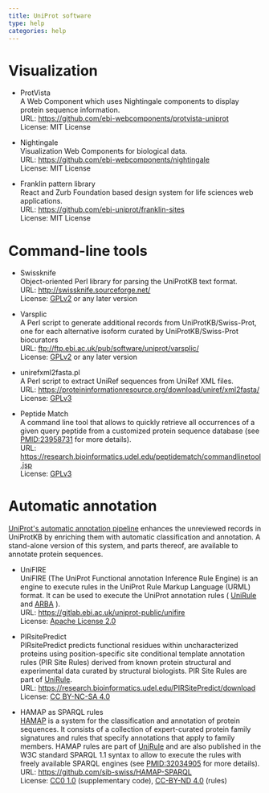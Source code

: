 ```yaml
---
title: UniProt software
type: help
categories: help
---
```


# Visualization

-   ProtVista  
    A Web Component which uses Nightingale components to display protein sequence information.  
    URL: <https://github.com/ebi-webcomponents/protvista-uniprot>  
    License: MIT License

-   Nightingale  
    Visualization Web Components for biological data.  
    URL: <https://github.com/ebi-webcomponents/nightingale>  
    License: MIT License

-   Franklin pattern library  
    React and Zurb Foundation based design system for life sciences web applications.  
    URL: <https://github.com/ebi-uniprot/franklin-sites>  
    License: MIT License

# Command-line tools

-   Swissknife  
    Object-oriented Perl library for parsing the UniProtKB text format.  
    URL: <http://swissknife.sourceforge.net/>  
    License: [GPLv2](https://www.gnu.org/licenses/old-licenses/gpl-2.0.en.html) or any later version

-   Varsplic  
    A Perl script to generate additional records from UniProtKB/Swiss-Prot, one for each alternative isoform curated by UniProtKB/Swiss-Prot biocurators  
    URL: <ftp://ftp.ebi.ac.uk/pub/software/uniprot/varsplic/>  
    License: [GPLv2](https://www.gnu.org/licenses/old-licenses/gpl-2.0.en.html) or any later version

-   unirefxml2fasta.pl  
    A Perl script to extract UniRef sequences from UniRef XML files.  
    URL: <https://proteininformationresource.org/download/uniref/xml2fasta/>  
    License: [GPLv3](https://www.gnu.org/licenses/gpl-3.0.html)

-   Peptide Match  
    A command line tool that allows to quickly retrieve all occurrences of a given query peptide from a customized protein sequence database (see [PMID:23958731](https://pubmed.ncbi.nlm.nih.gov/23958731/) for more details).  
    URL: <https://research.bioinformatics.udel.edu/peptidematch/commandlinetool.jsp>  
    License: [GPLv3](https://www.gnu.org/licenses/gpl-3.0.html)

# Automatic annotation

[UniProt's automatic annotation pipeline](https://www.uniprot.org/help/automatic%5Fannotation) enhances the unreviewed records in UniProtKB by enriching them with automatic classification and annotation. A stand-alone version of this system, and parts thereof, are available to annotate protein sequences.

-   UniFIRE  
    UniFIRE (The UniProt Functional annotation Inference Rule Engine) is an engine to execute rules in the UniProt Rule Markup Language (URML) format. It can be used to execute the UniProt annotation rules ( [UniRule](https://www.uniprot.org/help/unirule) and [ARBA](https://www.uniprot.org/help/arba) ).  
    URL: <https://gitlab.ebi.ac.uk/uniprot-public/unifire>  
    License: [Apache License 2.0](http://www.apache.org/licenses/LICENSE-2.0)

-   PIRsitePredict  
    PIRsitePredict predicts functional residues within uncharacterized proteins using position-specific site conditional template annotation rules (PIR Site Rules) derived from known protein structural and experimental data curated by structural biologists. PIR Site Rules are part of [UniRule](https://www.uniprot.org/help/unirule).  
    URL: <https://research.bioinformatics.udel.edu/PIRSitePredict/download>  
    License: [CC BY-NC-SA 4.0](https://creativecommons.org/licenses/by-nc-sa/4.0/)

-   HAMAP as SPARQL rules  
    [HAMAP](https://hamap.expasy.org/) is a system for the classification and annotation of protein sequences. It consists of a collection of expert-curated protein family signatures and rules that specify annotations that apply to family members. HAMAP rules are part of [UniRule](https://www.uniprot.org/help/unirule) and are also published in the W3C standard SPARQL 1.1 syntax to allow to execute the rules with freely available SPARQL engines (see [PMID:32034905](https://pubmed.ncbi.nlm.nih.gov/32034905/) for more details).  
    URL: <https://github.com/sib-swiss/HAMAP-SPARQL>  
    License: [CC0 1.0](https://creativecommons.org/publicdomain/zero/1.0/) (supplementary code), [CC-BY-ND 4.0](https://creativecommons.org/licenses/by-nd/4.0/) (rules)
